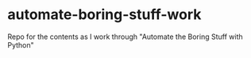 # automate-boring-stuff-work
Repo for the contents as I work through "Automate the Boring Stuff with Python" 

